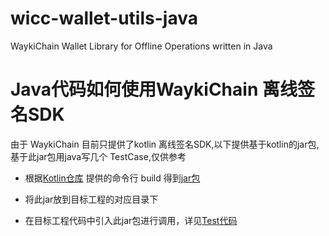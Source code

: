 # wicc-wallet-utils-java
WaykiChain Wallet Library for Offline Operations written in Java

# Java代码如何使用WaykiChain 离线签名SDK
由于 WaykiChain 目前只提供了kotlin 离线签名SDK,以下提供基于kotlin的jar包,基于此jar包用java写几个
TestCase,仅供参考

- 根据[Kotlin仓库](https://github.com/WaykiChain/wicc-wallet-utils-kotlin/blob/master/build-all.sh) 提供的命令行 build 得到[jar包]()

- 将此jar放到目标工程的对应目录下

- 在目标工程代码中引入此jar包进行调用，详见[Test代码](./src/main/java/test/TestWallet.java)


